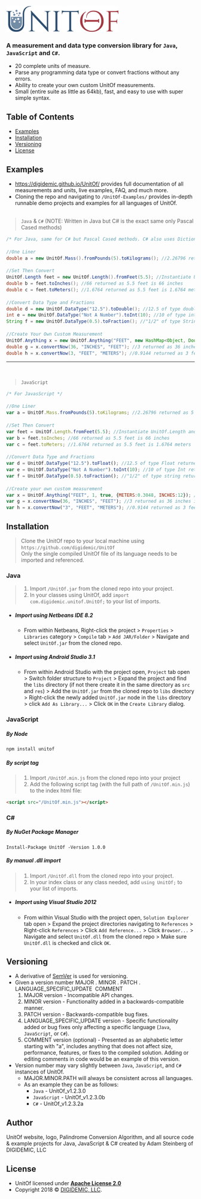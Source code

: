 ![UnitOf](docs/assets/img/Logo.png)

### A measurement and data type conversion library for `Java`, `JavaScript` and `C#`.
- 20 complete units of measure.
- Parse any programming data type or convert fractions without any errors.
- Ability to create your own custom UnitOf measurements.
- Small (entire suite as little as 64kb), fast, and easy to use with super simple syntax.

## Table of Contents
- [Examples](#examples)
- [Installation](#installation)
- [Versioning](#versioning)
- [License](#license)

## Examples
- https://digidemic.github.io/UnitOf/ provides full documentation of all measurements and units, live examples, FAQ, and much more.
- Cloning the repo and navigating to `/UnitOf-Examples/` provides in-depth runnable demo projects and examples for all languages of UnitOf.
<br><br>
>`Java` & `C#` (NOTE: Written in Java but C# is the exact same only Pascal Cased methods)
```java
/* For Java, same for C# but Pascal Cased methods. C# also uses Dictionary instead of HashMap for UnitOf.Anything parameter */

//One Liner
double a = new UnitOf.Mass().fromPounds(5).toKilograms(); //2.26796 returned as 5 pounds is 2.26796 kilograms

//Set Then Convert
UnitOf.Length feet = new UnitOf.Length().fromFeet(5.5); //Instantiate UnitOf.Length and set "feet" as 5.5
double b = feet.toInches(); //66 returned as 5.5 feet is 66 inches
double c = feet.toMeters(); //1.6764 returned as 5.5 feet is 1.6764 meters

//Convert Data Type and Fractions
double d = new UnitOf.DataType("12.5").toDouble(); //12.5 of type double returned. 0.0 would be returned if conversion failed
int e = new UnitOf.DataType("Not A Number").toInt(10); //10 of type int returned since conversion fails
String f = new UnitOf.DataType(0.5).toFraction(); //"1/2" of type String returned. Empty string would be returned if failed

//Create Your Own Custom Measurement
UnitOf.Anything x = new UnitOf.Anything("FEET", new HashMap<Object, Double>() {{ put("METERS", 0.3048); put("INCHES", 12.0); }});
double g = x.convertNow(36, "INCHES", "FEET"); //3 returned as 36 inches is 3 feet
double h = x.convertNow(3, "FEET", "METERS"); //0.9144 returned as 3 feet is 0.9144 meters
```

---

<br>

>`JavaScript`
```js
/* For JavasScript */

//One Liner
var a = UnitOf.Mass.fromPounds(5).toKilograms; //2.26796 returned as 5 pounds is 2.26796 kilograms

//Set Then Convert
var feet = UnitOf.Length.fromFeet(5.5); //Instantiate UnitOf.Length and set "feet" as 5.5
var b = feet.toInches; //66 returned as 5.5 feet is 66 inches
var c = feet.toMeters; //1.6764 returned as 5.5 feet is 1.6764 meters

//Convert Data Type and Fractions
var d = UnitOf.DataType("12.5").toFloat(); //12.5 of type Float returned. 0 would be returned if conversion failed
var e = UnitOf.DataType("Not A Number").toInt(10); //10 of type Int returned since conversion fails
var f = UnitOf.DataType(0.5).toFraction(); //"1/2" of type string returned. Empty string would be returned if failed

//Create your own custom measurement
var x = UnitOf.Anything("FEET", 1, true, {METERS:0.3048, INCHES:12}); //Custom measurement w/ 3 units
var g = x.convertNow(36, "INCHES", "FEET"); //3 returned as 36 inches is 3 feet
var h = x.convertNow("3", "FEET", "METERS"); //0.9144 returned as 3 feet is 0.9144 meters
```

## Installation
>Clone the UnitOf repo to your local machine using `https://github.com/digidemic/UnitOf`<br>Only the single compiled UnitOf file of its language needs to be imported and referenced.


### Java
>1) Import `/UnitOf.jar` from the cloned repo into your project.
>2) In your classes using UnitOf, add `import com.digidemic.unitof.UnitOf;` to your list of imports.
- ##### Import using  Netbeans IDE 8.2
    - From within Netbeans, Right-click the project > `Properties` > `Libraries` category > `Compile` tab > `Add JAR/Folder` > Navigate and select `UnitOf.jar` from the cloned repo.
- ##### Import using Android Studio 3.1
    - From within Android Studio with the project open, `Project` tab open > Switch folder structure to `Project` > Expand the project and find the `libs` directory (if not there create it in the same directory as `src` and `res`) > Add the `UnitOf.jar` from the cloned repo to `libs` directory > Right-click the newly added `UnitOf.jar` node in the `libs` directory > click `Add As Library...` > Click `OK` in the `Create Library` dialog.

### JavaScript
##### By Node
```bash
npm install unitof
```

##### By script tag
>1) Import `/UnitOf.min.js` from the cloned repo into your project
>2) Add the following script tag (with the full path of `/UnitOf.min.js`) to the index html file:
```html
<script src="/UnitOf.min.js"></script>
```

### C#
##### By NuGet Package Manager
```
Install-Package UnitOf -Version 1.0.0
```

##### By manual .dll import
>1) Import `/UnitOf.dll` from the cloned repo into your project.
>2) In your index class or any class needed, add `using UnitOf;` to your list of imports.
- ##### Import using Visual Studio 2012
    - From within Visual Studio with the project open, `Solution Explorer` tab open > Expand the project directories navigating to `References` > Right-click `References` > Click `Add Reference...` > Click `Browser...` > Navigate and select `UnitOf.dll` from the cloned repo > Make sure `UnitOf.dll` is checked and click `OK`.

## Versioning
- A derivative of [SemVer](http://semver.org/) is used for versioning.
- Given a version number MAJOR . MINOR . PATCH . LANGUAGE_SPECIFIC_UPDATE&nbsp;&nbsp;COMMENT
    1) MAJOR version - Incompatible API changes.
    2) MINOR version - Functionality added in a backwards-compatible manner.
    3) PATCH version - Backwards-compatible bug fixes.
    4) LANGUAGE_SPECIFIC_UPDATE version - Specific functionality added or bug fixes only affecting a specific language (`Java`, `JavaScript`, or `C#`).
    5) COMMENT version (optional) - Presented as an alphabetic letter starting with "a", includes anything that does not affect size, performance, features, or fixes to the compiled solution. Adding or editing comments in code would be an example of this version.
- Version number may vary slightly between `Java`, `JavaScript`, and `C#` instances of UnitOf.
    - MAJOR.MINOR.PATH will always be consistent across all languages.
    - As an example they can be as follows:
        - `Java` - UnitOf_v1.2.3.0
        - `JavaScript` - UnitOf_v1.2.3.0b
        - `C#` - UnitOf_v1.2.3.2a

## Author
UnitOf website, logo, Palindrome Conversion Algorithm, and all source code & example projects for Java, JavaScript & C# created by Adam Steinberg of DIGIDEMIC, LLC

## License
- UnitOf licensed under **[Apache License 2.0](http://www.apache.org/licenses/LICENSE-2.0)**
- Copyright 2018 © <a href="http://digidemicsoftware.com/">DIGIDEMIC, LLC</a>.
